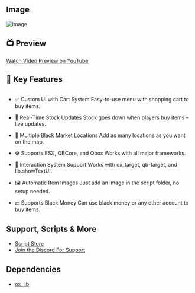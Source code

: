 ## Image
![Image](https://r2.fivemanage.com/sg0WhTDFbEhB957nFhh9t/pl_blackmarket_thumbnail.png)
## 📺 Preview

[Watch Video Preview on YouTube](https://youtu.be/_dF9xz1Gdk0)


## 🌟 Key Features
######
- ✅ Custom UI with Cart System
Easy-to-use menu with shopping cart to buy items.

- 🔁 Real-Time Stock Updates
Stock goes down when players buy items – live updates.

- 📍 Multiple Black Market Locations
Add as many locations as you want on the map.

- ⚙️ Supports ESX, QBCore, and Qbox
Works with all major frameworks.

- 🎯 Interaction System Support
Works with ox_target, qb-target, and lib.showTextUI.

- 🖼️ Automatic Item Images
Just add an image in the script folder, no setup needed.

- 💵 Supports Black Money
Can use black money or any other account to buy items.


######
## Support, Scripts & More
- [Script Store](https://pulsescripts.tebex.io/)
- [Join the Discord For Support](https://discord.gg/c6gXmtEf3H)
######

## Dependencies
- [ox_lib](https://github.com/overextended/ox_lib/releases)